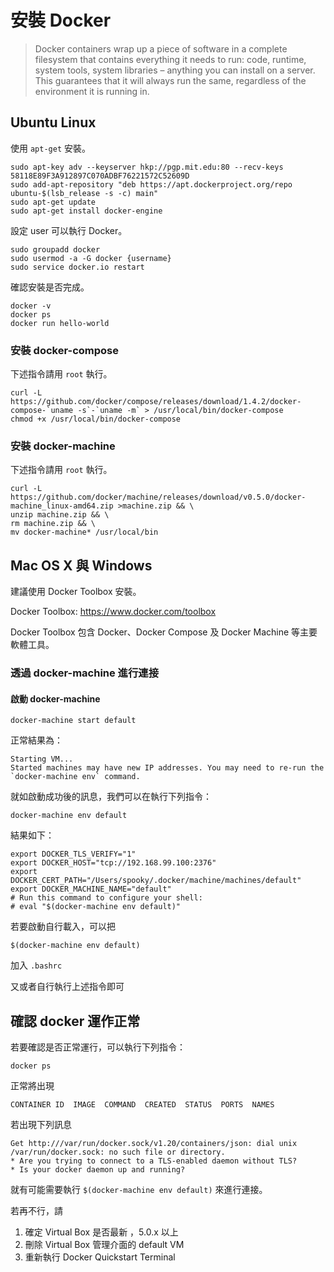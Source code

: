 # 安裝 Docker

> Docker containers wrap up a piece of software in a complete filesystem that contains everything it needs to run: code, runtime, system tools, system libraries – anything you can install on a server. This guarantees that it will always run the same, regardless of the environment it is running in.

## Ubuntu Linux

使用 `apt-get` 安裝。

```
sudo apt-key adv --keyserver hkp://pgp.mit.edu:80 --recv-keys 58118E89F3A912897C070ADBF76221572C52609D
sudo add-apt-repository "deb https://apt.dockerproject.org/repo ubuntu-$(lsb_release -s -c) main"
sudo apt-get update
sudo apt-get install docker-engine
```

設定 user 可以執行 Docker。

```
sudo groupadd docker
sudo usermod -a -G docker {username}
sudo service docker.io restart
```

確認安裝是否完成。

```
docker -v
docker ps
docker run hello-world
```

### 安裝 docker-compose

下述指令請用 `root` 執行。

```
curl -L https://github.com/docker/compose/releases/download/1.4.2/docker-compose-`uname -s`-`uname -m` > /usr/local/bin/docker-compose
chmod +x /usr/local/bin/docker-compose
```

### 安裝 docker-machine

下述指令請用 `root` 執行。

```
curl -L https://github.com/docker/machine/releases/download/v0.5.0/docker-machine_linux-amd64.zip >machine.zip && \
unzip machine.zip && \
rm machine.zip && \
mv docker-machine* /usr/local/bin
```

## Mac OS X 與 Windows

建議使用 Docker Toolbox 安裝。

Docker Toolbox: https://www.docker.com/toolbox

Docker Toolbox 包含 Docker、Docker Compose 及 Docker Machine 等主要軟體工具。

### 透過 docker-machine 進行連接

#### 啟動 docker-machine

```
docker-machine start default
```

正常結果為：

```
Starting VM...
Started machines may have new IP addresses. You may need to re-run the `docker-machine env` command.
```

就如啟動成功後的訊息，我們可以在執行下列指令：

```
docker-machine env default
```

結果如下：

```
export DOCKER_TLS_VERIFY="1"
export DOCKER_HOST="tcp://192.168.99.100:2376"
export DOCKER_CERT_PATH="/Users/spooky/.docker/machine/machines/default"
export DOCKER_MACHINE_NAME="default"
# Run this command to configure your shell:
# eval "$(docker-machine env default)"
```

若要啟動自行載入，可以把

```
$(docker-machine env default)
```

加入 `.bashrc`

又或者自行執行上述指令即可

確認 docker 運作正常
--------------------

若要確認是否正常運行，可以執行下列指令：

```
docker ps
```

正常將出現

```
CONTAINER ID  IMAGE  COMMAND  CREATED  STATUS  PORTS  NAMES
```

若出現下列訊息

```
Get http:///var/run/docker.sock/v1.20/containers/json: dial unix /var/run/docker.sock: no such file or directory.
* Are you trying to connect to a TLS-enabled daemon without TLS?
* Is your docker daemon up and running?
```

就有可能需要執行 `$(docker-machine env default)` 來進行連接。

若再不行，請

1.	確定 Virtual Box 是否最新 ，5.0.x 以上
2.	刪除 Virtual Box 管理介面的 default VM
3.	重新執行 Docker Quickstart Terminal
